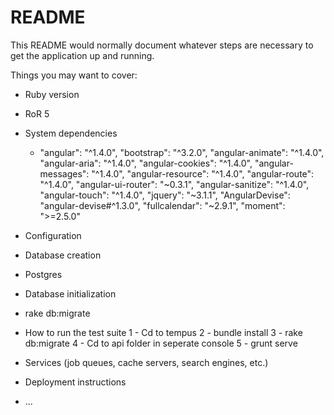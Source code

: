# README

This README would normally document whatever steps are necessary to get the
application up and running.

Things you may want to cover:

* Ruby version 
 - RoR 5

* System dependencies
  - "angular": "^1.4.0",
    "bootstrap": "^3.2.0",
    "angular-animate": "^1.4.0",
    "angular-aria": "^1.4.0",
    "angular-cookies": "^1.4.0",
    "angular-messages": "^1.4.0",
    "angular-resource": "^1.4.0",
    "angular-route": "^1.4.0",
    "angular-ui-router": "~0.3.1",
    "angular-sanitize": "^1.4.0",
    "angular-touch": "^1.4.0",
    "jquery": "~3.1.1",
    "AngularDevise": "angular-devise#^1.3.0",
    "fullcalendar": "~2.9.1",
    "moment": ">=2.5.0"

* Configuration

* Database creation
 - Postgres

* Database initialization
 - rake db:migrate

* How to run the test suite
 1 - Cd to tempus
 2 - bundle install
 3 - rake db:migrate
 4 - Cd to api folder in seperate console
 5 - grunt serve

* Services (job queues, cache servers, search engines, etc.)

* Deployment instructions

* ...
